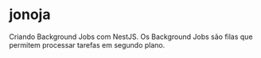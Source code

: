 # jonoja
Criando Background Jobs com NestJS. Os Background Jobs são filas que permitem processar tarefas em segundo plano. 
